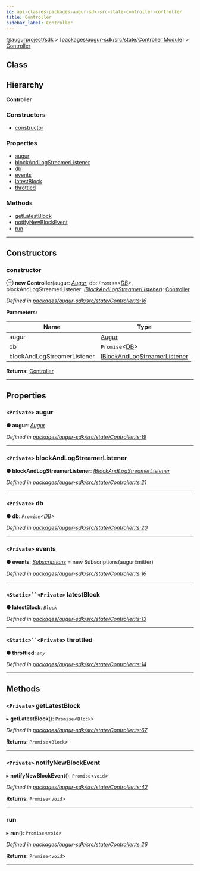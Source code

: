 ```yaml
---
id: api-classes-packages-augur-sdk-src-state-controller-controller
title: Controller
sidebar_label: Controller
---
```


[@augurproject/sdk](api-readme.md) > [[packages/augur-sdk/src/state/Controller Module]](api-modules-packages-augur-sdk-src-state-controller-module.md) > [Controller](api-classes-packages-augur-sdk-src-state-controller-controller.md)

## Class

## Hierarchy

**Controller**

### Constructors

* [constructor](api-classes-packages-augur-sdk-src-state-controller-controller.md#constructor)

### Properties

* [augur](api-classes-packages-augur-sdk-src-state-controller-controller.md#augur)
* [blockAndLogStreamerListener](api-classes-packages-augur-sdk-src-state-controller-controller.md#blockandlogstreamerlistener)
* [db](api-classes-packages-augur-sdk-src-state-controller-controller.md#db)
* [events](api-classes-packages-augur-sdk-src-state-controller-controller.md#events)
* [latestBlock](api-classes-packages-augur-sdk-src-state-controller-controller.md#latestblock)
* [throttled](api-classes-packages-augur-sdk-src-state-controller-controller.md#throttled)

### Methods

* [getLatestBlock](api-classes-packages-augur-sdk-src-state-controller-controller.md#getlatestblock)
* [notifyNewBlockEvent](api-classes-packages-augur-sdk-src-state-controller-controller.md#notifynewblockevent)
* [run](api-classes-packages-augur-sdk-src-state-controller-controller.md#run)

---

## Constructors

<a id="constructor"></a>

###  constructor

⊕ **new Controller**(augur: *[Augur](api-classes-packages-augur-sdk-src-augur-augur.md)*, db: *`Promise`<[DB](api-classes-packages-augur-sdk-src-state-db-db-db.md)>*, blockAndLogStreamerListener: *[IBlockAndLogStreamerListener](api-interfaces-packages-augur-sdk-src-state-db-blockandlogstreamerlistener-iblockandlogstreamerlistener.md)*): [Controller](api-classes-packages-augur-sdk-src-state-controller-controller.md)

*Defined in [packages/augur-sdk/src/state/Controller.ts:16](https://github.com/AugurProject/augur/blob/b4365d6894/packages/augur-sdk/src/state/Controller.ts#L16)*

**Parameters:**

| Name | Type |
| ------ | ------ |
| augur | [Augur](api-classes-packages-augur-sdk-src-augur-augur.md) |
| db | `Promise`<[DB](api-classes-packages-augur-sdk-src-state-db-db-db.md)> |
| blockAndLogStreamerListener | [IBlockAndLogStreamerListener](api-interfaces-packages-augur-sdk-src-state-db-blockandlogstreamerlistener-iblockandlogstreamerlistener.md) |

**Returns:** [Controller](api-classes-packages-augur-sdk-src-state-controller-controller.md)

___

## Properties

<a id="augur"></a>

### `<Private>` augur

**● augur**: *[Augur](api-classes-packages-augur-sdk-src-augur-augur.md)*

*Defined in [packages/augur-sdk/src/state/Controller.ts:19](https://github.com/AugurProject/augur/blob/b4365d6894/packages/augur-sdk/src/state/Controller.ts#L19)*

___
<a id="blockandlogstreamerlistener"></a>

### `<Private>` blockAndLogStreamerListener

**● blockAndLogStreamerListener**: *[IBlockAndLogStreamerListener](api-interfaces-packages-augur-sdk-src-state-db-blockandlogstreamerlistener-iblockandlogstreamerlistener.md)*

*Defined in [packages/augur-sdk/src/state/Controller.ts:21](https://github.com/AugurProject/augur/blob/b4365d6894/packages/augur-sdk/src/state/Controller.ts#L21)*

___
<a id="db"></a>

### `<Private>` db

**● db**: *`Promise`<[DB](api-classes-packages-augur-sdk-src-state-db-db-db.md)>*

*Defined in [packages/augur-sdk/src/state/Controller.ts:20](https://github.com/AugurProject/augur/blob/b4365d6894/packages/augur-sdk/src/state/Controller.ts#L20)*

___
<a id="events"></a>

### `<Private>` events

**● events**: *[Subscriptions](api-classes-packages-augur-sdk-src-subscriptions-subscriptions.md)* =  new Subscriptions(augurEmitter)

*Defined in [packages/augur-sdk/src/state/Controller.ts:16](https://github.com/AugurProject/augur/blob/b4365d6894/packages/augur-sdk/src/state/Controller.ts#L16)*

___
<a id="latestblock"></a>

### `<Static>``<Private>` latestBlock

**● latestBlock**: *`Block`*

*Defined in [packages/augur-sdk/src/state/Controller.ts:13](https://github.com/AugurProject/augur/blob/b4365d6894/packages/augur-sdk/src/state/Controller.ts#L13)*

___
<a id="throttled"></a>

### `<Static>``<Private>` throttled

**● throttled**: *`any`*

*Defined in [packages/augur-sdk/src/state/Controller.ts:14](https://github.com/AugurProject/augur/blob/b4365d6894/packages/augur-sdk/src/state/Controller.ts#L14)*

___

## Methods

<a id="getlatestblock"></a>

### `<Private>` getLatestBlock

▸ **getLatestBlock**(): `Promise`<`Block`>

*Defined in [packages/augur-sdk/src/state/Controller.ts:67](https://github.com/AugurProject/augur/blob/b4365d6894/packages/augur-sdk/src/state/Controller.ts#L67)*

**Returns:** `Promise`<`Block`>

___
<a id="notifynewblockevent"></a>

### `<Private>` notifyNewBlockEvent

▸ **notifyNewBlockEvent**(): `Promise`<`void`>

*Defined in [packages/augur-sdk/src/state/Controller.ts:42](https://github.com/AugurProject/augur/blob/b4365d6894/packages/augur-sdk/src/state/Controller.ts#L42)*

**Returns:** `Promise`<`void`>

___
<a id="run"></a>

###  run

▸ **run**(): `Promise`<`void`>

*Defined in [packages/augur-sdk/src/state/Controller.ts:26](https://github.com/AugurProject/augur/blob/b4365d6894/packages/augur-sdk/src/state/Controller.ts#L26)*

**Returns:** `Promise`<`void`>

___

